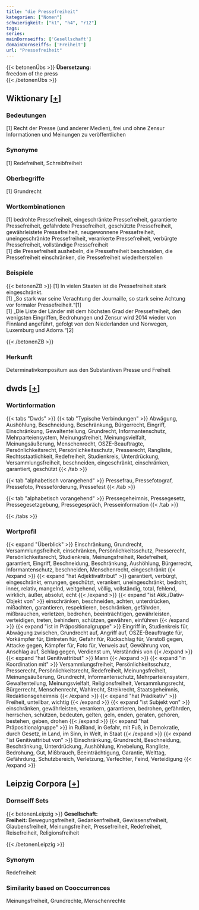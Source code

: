 ```yaml
---
title: "die Pressefreiheit"
kategorien: ["Nomen"]
schwierigkeit: ["k1", "h4", "r12"]
tags:
series:
mainDornseiffs: ['Gesellschaft']
domainDornseiffs: ['Freiheit']
url: "Pressefreiheit"
---
```


{{< betonenÜbs >}}
**Übersetzung:**  
freedom of the press  
{{< /betonenÜbs >}}

## Wiktionary [[+](https://de.wiktionary.org/wiki/Pressefreiheit)]

### Bedeutungen
[1] Recht der Presse (und anderer Medien), frei und ohne Zensur Informationen und Meinungen zu veröffentlichen  

### Synonyme
[1] Redefreiheit, Schreibfreiheit  

### Oberbegriffe
[1] Grundrecht  

### Wortkombinationen
[1] bedrohte Pressefreiheit, eingeschränkte Pressefreiheit, garantierte Pressefreiheit, gefährdete Pressefreiheit, geschützte Pressefreiheit, gewährleistete Pressefreiheit, neugewonnene Pressefreiheit, uneingeschränkte Pressefreiheit, verankerte Pressefreiheit, verbürgte Pressefreiheit, vollständige Pressefreiheit  
[1] die Pressefreiheit aushebeln, die Pressefreiheit beschneiden, die Pressefreiheit einschränken, die Pressefreiheit wiederherstellen  

### Beispiele
{{< betonenZB >}}
[1] In vielen Staaten ist die Pressefreiheit stark eingeschränkt.  
[1] „So stark war seine Verachtung der Journaille, so stark seine Achtung vor formaler Pressefreiheit.“[1]  
[1] „Die Liste der Länder mit dem höchsten Grad der Pressefreiheit, den wenigsten Eingriffen, Bedrohungen und Zensur wird 2014 wieder von Finnland angeführt, gefolgt von den Niederlanden und Norwegen, Luxemburg und Adorra.“[2]  

{{< /betonenZB >}}
### Herkunft
Determinativkompositum aus den Substantiven Presse und Freiheit  



## dwds [[+](https://www.dwds.de/wb/Pressefreiheit)]

### Wortinformation
{{< tabs "Dwds" >}}
{{< tab "Typische Verbindungen" >}}
Abwägung, Aushöhlung, Beschneidung, Beschränkung, Bürgerrecht, Eingriff, Einschränkung, Gewaltenteilung, Grundrecht, Informantenschutz, Mehrparteiensystem, Meinungsfreiheit, Meinungsvielfalt, Meinungsäußerung, Menschenrecht, OSZE-Beauftragte, Persönlichkeitsrecht, Persönlichkeitsschutz, Presserecht, Rangliste, Rechtsstaatlichkeit, Redefreiheit, Studienkreis, Unterdrückung, Versammlungsfreiheit, beschneiden, eingeschränkt, einschränken, garantiert, geschützt
{{< /tab >}}

{{< tab "alphabetisch vorangehend" >}}
Pressefrau, Pressefotograf, Pressefoto, Presseförderung, Pressefest
{{< /tab >}}

{{< tab "alphabetisch vorangehend" >}}
Pressegeheimnis, Pressegesetz, Pressegesetzgebung, Pressegespräch, Presseinformation
{{< /tab >}}

{{< /tabs >}}

### Wortprofil
{{< expand "Überblick" >}} Einschränkung, Grundrecht, Versammlungsfreiheit, einschränken, Persönlichkeitsschutz, Presserecht, Persönlichkeitsrecht, Studienkreis, Meinungsfreiheit, Redefreiheit, garantiert, Eingriff, Beschneidung, Beschränkung, Aushöhlung, Bürgerrecht, Informantenschutz, beschneiden, Menschenrecht, eingeschränkt {{< /expand >}}
{{< expand "hat Adjektivattribut" >}} garantiert, verbürgt, eingeschränkt, errungen, geschützt, verankert, uneingeschränkt, bedroht, inner, relativ, mangelnd, weitgehend, völlig, vollständig, total, fehlend, wirklich, äußer, absolut, echt {{< /expand >}}
{{< expand "ist Akk./Dativ-Objekt von" >}} einschränken, beschneiden, achten, unterdrücken, mißachten, garantieren, respektieren, beschränken, gefährden, mißbrauchen, verletzen, bedrohen, beeinträchtigen, gewährleisten, verteidigen, treten, behindern, schützen, gewähren, einführen {{< /expand >}}
{{< expand "ist in Präpositionalgruppe" >}} Eingriff in, Studienkreis für, Abwägung zwischen, Grundrecht auf, Angriff auf, OSZE-Beauftragte für, Vorkämpfer für, Eintreten für, Gefahr für, Rückschlag für, Verstoß gegen, Attacke gegen, Kämpfer für, Foto für, Verweis auf, Gewährung von, Anschlag auf, Schlag gegen, Verdienst um, Verständnis von {{< /expand >}}
{{< expand "hat Genitivattribut" >}} Mann {{< /expand >}}
{{< expand "in Koordination mit" >}} Versammlungsfreiheit, Persönlichkeitsschutz, Presserecht, Persönlichkeitsrecht, Redefreiheit, Meinungsfreiheit, Meinungsäußerung, Grundrecht, Informantenschutz, Mehrparteiensystem, Gewaltenteilung, Meinungsvielfalt, Religionsfreiheit, Versammlungsrecht, Bürgerrecht, Menschenrecht, Wahlrecht, Streikrecht, Staatsgeheimnis, Redaktionsgeheimnis {{< /expand >}}
{{< expand "hat Prädikativ" >}} Freiheit, unteilbar, wichtig {{< /expand >}}
{{< expand "ist Subjekt von" >}} einschränken, gewährleisten, verankern, garantieren, bedrohen, gefährden, herrschen, schützen, bedeuten, gelten, geln, enden, geraten, gehören, bestehen, geben, drohen {{< /expand >}}
{{< expand "hat Präpositionalgruppe" >}} in Rußland, in Gefahr, mit Fuß, in Demokratie, durch Gesetz, in Land, im Sinn, in Welt, in Staat {{< /expand >}}
{{< expand "ist Genitivattribut von" >}} Einschränkung, Grundrecht, Beschneidung, Beschränkung, Unterdrückung, Aushöhlung, Knebelung, Rangliste, Bedrohung, Gut, Mißbrauch, Beeinträchtigung, Garantie, Welttag, Gefährdung, Schutzbereich, Verletzung, Verfechter, Feind, Verteidigung {{< /expand >}}

## Leipzig Corpora [[+](https://corpora.uni-leipzig.de/en/res?word=Pressefreiheit&corpusId=deu_newscrawl-public_2018)]

### Dornseiff Sets
{{< betonenLeipzig >}}
**Gesellschaft:**  
**Freiheit:** Bewegungsfreiheit, Gedankenfreiheit, Gewissensfreiheit, Glaubensfreiheit, Meinungsfreiheit, Pressefreiheit, Redefreiheit, Reisefreiheit, Religionsfreiheit  

{{< /betonenLeipzig >}}

### Synonym
Redefreiheit


### Similarity based on Cooccurrences
Meinungsfreiheit, Grundrechte, Menschenrechte

